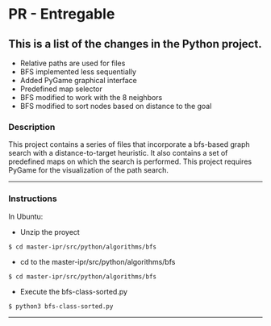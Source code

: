 # PR - Entregable

## This is a list of the changes in the Python project.
- Relative paths are used for files
- BFS implemented less sequentially 
- Added PyGame graphical interface
- Predefined map selector
- BFS modified to work with the 8 neighbors
- BFS modified to sort nodes based on distance to the goal

### Description

This project contains a series of files that incorporate a bfs-based graph search with a distance-to-target heuristic. It also contains a set of predefined maps on which the search is performed. This project requires PyGame for the visualization of the path search. 

-------------
### Instructions

In Ubuntu:

- Unzip the proyect

```
$ cd master-ipr/src/python/algorithms/bfs
```

- cd to the master-ipr/src/python/algorithms/bfs

```
$ cd master-ipr/src/python/algorithms/bfs
```

- Execute the bfs-class-sorted.py

```
$ python3 bfs-class-sorted.py
```

----------  